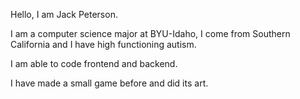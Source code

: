 Hello, I am Jack Peterson.

I am a computer science major at BYU-Idaho, I come from Southern California and I have high functioning autism. 

I am able to code frontend and backend.

I have made a small game before and did its art. 
